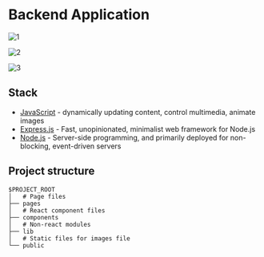 # Backend Application

![1](https://user-images.githubusercontent.com/83027100/201521288-64a1a540-c12f-4112-87c2-86a1ea217204.jpg)

![2](https://user-images.githubusercontent.com/83027100/201521291-95efa75c-088e-4a1c-9600-9b034ed510e4.jpg)

![3](https://user-images.githubusercontent.com/83027100/201521293-8ee79287-c69a-4cfd-93d1-7373f36dbae4.jpg)

## Stack

- [JavaScript](https://www.javascript.com/) - dynamically updating content, control multimedia, animate images
- [Express.js](https://expressjs.com/) - Fast, unopinionated, minimalist web framework for Node.js
- [Node.js](https://nodejs.org/en/docs/) - Server-side programming, and primarily deployed for non-blocking, event-driven servers

## Project structure

```
$PROJECT_ROOT
│   # Page files
├── pages
│   # React component files
├── components
│   # Non-react modules
├── lib
│   # Static files for images file
└── public
```
